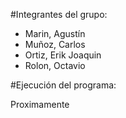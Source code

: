 #Integrantes del grupo: 

- Marin, Agustín
- Muñoz, Carlos
- Ortiz, Erik Joaquin 
- Rolon, Octavio

#Ejecución del programa: 

Proximamente 
